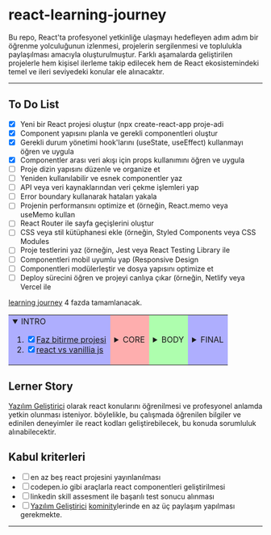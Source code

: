 # react-learning-journey
Bu repo, React'ta profesyonel yetkinliğe ulaşmayı hedefleyen adım adım bir öğrenme yolculuğunun izlenmesi, projelerin sergilenmesi ve toplulukla paylaşılması amacıyla oluşturulmuştur. Farklı aşamalarda geliştirilen projelerle hem kişisel ilerleme takip edilecek hem de React ekosistemindeki temel ve ileri seviyedeki konular ele alınacaktır.

---
## To Do List
- [x] Yeni bir React projesi oluştur (npx create-react-app proje-adi
- [x] Component yapısını planla ve gerekli componentleri oluştur
- [x] Gerekli durum yönetimi hook'larını (useState, useEffect) kullanmayı öğren ve uygula
- [x] Componentler arası veri akışı için props kullanımını öğren ve uygula
- [ ] Proje dizin yapısını düzenle ve organize et
- [ ] Yeniden kullanılabilir ve esnek componentler yaz
- [ ] API veya veri kaynaklarından veri çekme işlemleri yap
- [ ] Error boundary kullanarak hataları yakala
- [ ] Projenin performansını optimize et (örneğin, React.memo veya useMemo kullan
- [ ] React Router ile sayfa geçişlerini oluştur
- [ ] CSS veya stil kütüphanesi ekle (örneğin, Styled Components veya CSS Modules
- [ ] Proje testlerini yaz (örneğin, Jest veya React Testing Library ile
- [ ] Componentleri mobil uyumlu yap (Responsive Design
- [ ] Componentleri modülerleştir ve dosya yapısını optimize et
- [ ] Deploy sürecini öğren ve projeyi canlıya çıkar (örneğin, Netlify veya Vercel ile

[learning journey] 4 fazda tamamlanacak.
<table>
    <tr>
        <td style="background:#0000ff50;">
            <details open><summary>INTRO</summary>
                <ol>
                    <li><input type="checkbox" checked/><a href="#">Faz bitirme projesi</a></li>
                    <li><input type="checkbox" checked/><a href="#">react vs vanillia js</a></li>
                </ol>
            </details>
        </td>
        <td style="background:#ff000050">
            <details><summary>CORE</summary>
                <ol>
                    <li><input type="checkbox"/><a href="#">Faz bitirme projesi</a></li>
                </ol>
            </details>
        </td>
        <td style="background:#00ff0050">
            <details><summary>BODY</summary>
                <ol>
                    <li><input type="checkbox"/><a href="#">Faz bitirme projesi</a></li>
                </ol>
            </details>
        </td>
        <td style="background:#0000ff50">
            <details><summary>FINAL</summary>
                <ol>
                    <li><input type="checkbox"/><a href="#">Faz bitirme projesi</a></li>
                </ol>
            </details>
        </td>
    </tr>
</table>

## Lerner Story
[Yazılım Geliştirici] olarak react konularını öğrenilmesi ve profesyonel anlamda yetkin olunması isteniyor. böylelikle, bu çalışmada öğrenilen bilgiler ve edinilen deneyimler ile react kodları geliştirebilecek, bu konuda sorumluluk alınabilecektir. 

## Kabul kriterleri
- <input type="checkbox"/>en az beş react projesini yayınlanılması
- <input type="checkbox"/>codepen.io gibi araçlarla react componentleri geliştirilmesi
- <input type="checkbox"/>linkedin skill assesment ile başarılı test sonucu alınması
- <input type="checkbox"/>[Yazılım Geliştirici] [kominity]lerinde en az üç paylaşım yapılması 
gerekmekte.

---

[learning journey]: #learning-journey "öğrenme macerası"
[Yazılım Geliştirici]: #software-developer "software developer"
[kominity]: #communinty "topluluk"